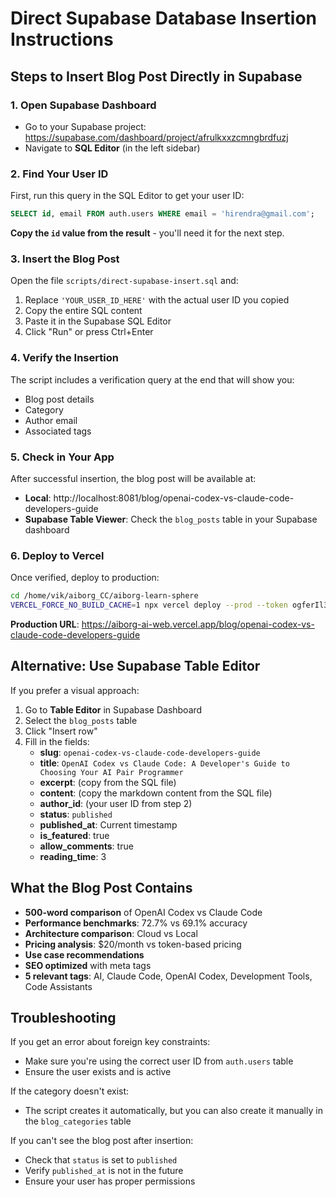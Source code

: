 # Direct Supabase Database Insertion Instructions

## Steps to Insert Blog Post Directly in Supabase

### 1. Open Supabase Dashboard
- Go to your Supabase project: https://supabase.com/dashboard/project/afrulkxxzcmngbrdfuzj
- Navigate to **SQL Editor** (in the left sidebar)

### 2. Find Your User ID
First, run this query in the SQL Editor to get your user ID:

```sql
SELECT id, email FROM auth.users WHERE email = 'hirendra@gmail.com';
```

**Copy the `id` value from the result** - you'll need it for the next step.

### 3. Insert the Blog Post
Open the file `scripts/direct-supabase-insert.sql` and:
1. Replace `'YOUR_USER_ID_HERE'` with the actual user ID you copied
2. Copy the entire SQL content
3. Paste it in the Supabase SQL Editor
4. Click "Run" or press Ctrl+Enter

### 4. Verify the Insertion
The script includes a verification query at the end that will show you:
- Blog post details
- Category
- Author email
- Associated tags

### 5. Check in Your App
After successful insertion, the blog post will be available at:
- **Local**: http://localhost:8081/blog/openai-codex-vs-claude-code-developers-guide
- **Supabase Table Viewer**: Check the `blog_posts` table in your Supabase dashboard

### 6. Deploy to Vercel
Once verified, deploy to production:

```bash
cd /home/vik/aiborg_CC/aiborg-learn-sphere
VERCEL_FORCE_NO_BUILD_CACHE=1 npx vercel deploy --prod --token ogferIl3xcqkP9yIUXzMezgH
```

**Production URL**: https://aiborg-ai-web.vercel.app/blog/openai-codex-vs-claude-code-developers-guide

## Alternative: Use Supabase Table Editor

If you prefer a visual approach:

1. Go to **Table Editor** in Supabase Dashboard
2. Select the `blog_posts` table
3. Click "Insert row"
4. Fill in the fields:
   - **slug**: `openai-codex-vs-claude-code-developers-guide`
   - **title**: `OpenAI Codex vs Claude Code: A Developer's Guide to Choosing Your AI Pair Programmer`
   - **excerpt**: (copy from the SQL file)
   - **content**: (copy the markdown content from the SQL file)
   - **author_id**: (your user ID from step 2)
   - **status**: `published`
   - **published_at**: Current timestamp
   - **is_featured**: true
   - **allow_comments**: true
   - **reading_time**: 3

## What the Blog Post Contains

- **500-word comparison** of OpenAI Codex vs Claude Code
- **Performance benchmarks**: 72.7% vs 69.1% accuracy
- **Architecture comparison**: Cloud vs Local
- **Pricing analysis**: $20/month vs token-based pricing
- **Use case recommendations**
- **SEO optimized** with meta tags
- **5 relevant tags**: AI, Claude Code, OpenAI Codex, Development Tools, Code Assistants

## Troubleshooting

If you get an error about foreign key constraints:
- Make sure you're using the correct user ID from `auth.users` table
- Ensure the user exists and is active

If the category doesn't exist:
- The script creates it automatically, but you can also create it manually in the `blog_categories` table

If you can't see the blog post after insertion:
- Check that `status` is set to `published`
- Verify `published_at` is not in the future
- Ensure your user has proper permissions